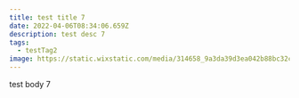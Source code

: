 ```yaml
---
title: test title 7
date: 2022-04-06T08:34:06.659Z
description: test desc 7
tags:
  - testTag2
image: https://static.wixstatic.com/media/314658_9a3da39d3ea042b88bc32c2110c24189~mv2.jpg/v1/fill/w_1868,h_1052,q_90/314658_9a3da39d3ea042b88bc32c2110c24189~mv2.webp
---
```

test body 7